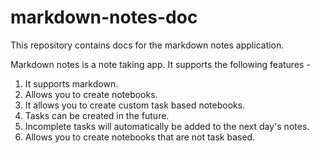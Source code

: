 # markdown-notes-doc
This repository contains docs for the markdown notes application.

Markdown notes is a note taking app. It supports the following features -

1. It supports markdown.
2. Allows you to create notebooks.
3. It allows you to create custom task based notebooks.
4. Tasks can be created in the future.
5. Incomplete tasks will automatically be added to the next day's notes.
6. Allows you to create notebooks that are not task based.  

 


